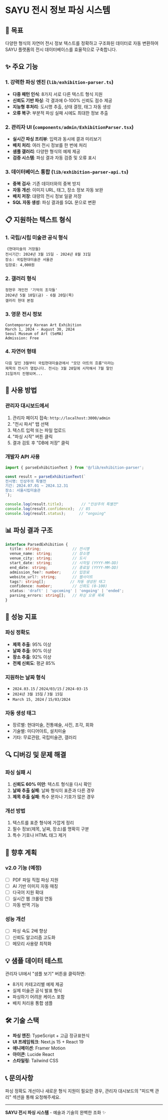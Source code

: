 # SAYU 전시 정보 파싱 시스템

## 🎯 목표
다양한 형식의 자연어 전시 정보 텍스트를 정확하고 구조화된 데이터로 자동 변환하여 SAYU 플랫폼의 전시 데이터베이스를 효율적으로 구축합니다.

## ✨ 주요 기능

### 1. 강력한 파싱 엔진 (`lib/exhibition-parser.ts`)
- **다중 패턴 인식**: 8가지 서로 다른 텍스트 형식 지원
- **신뢰도 기반 파싱**: 각 결과에 0-100% 신뢰도 점수 제공
- **지능형 후처리**: 도시명 추출, 상태 결정, 태그 자동 생성
- **오류 복구**: 부분적 파싱 실패 시에도 최대한 정보 추출

### 2. 관리자 UI (`components/admin/ExhibitionParser.tsx`)
- **실시간 파싱 프리뷰**: 입력과 동시에 결과 미리보기
- **배치 처리**: 여러 전시 정보를 한 번에 처리
- **샘플 갤러리**: 다양한 형식의 예제 제공
- **검증 시스템**: 파싱 결과 자동 검증 및 오류 표시

### 3. 데이터베이스 통합 (`lib/exhibition-parser-api.ts`)
- **중복 검사**: 기존 데이터와의 중복 방지
- **자동 개선**: 이미지 URL, 태그, 장소 정보 자동 보완
- **배치 저장**: 대량의 전시 정보 일괄 저장
- **SQL 자동 생성**: 파싱 결과를 SQL 문으로 변환

## 📋 지원하는 텍스트 형식

### 1. 국립/시립 미술관 공식 형식
```
《현대미술의 거장들》
전시기간: 2024년 3월 15일 - 2024년 8월 31일
장소: 국립현대미술관 서울관
입장료: 4,000원
```

### 2. 갤러리 형식
```
정현우 개인전 '기억의 조각들'
2024년 5월 10일(금) - 6월 20일(목)
갤러리 현대 본점
```

### 3. 영문 전시 정보
```
Contemporary Korean Art Exhibition
March 1, 2024 - August 30, 2024
Seoul Museum of Art (SeMA)
Admission: Free
```

### 4. 자연어 형태
```
다음 달인 3월부터 국립현대미술관에서 "모던 아트의 흐름"이라는 
제목의 전시가 열립니다. 전시는 3월 20일에 시작해서 7월 말인 
31일까지 진행되며...
```

## 🔧 사용 방법

### 관리자 대시보드에서
1. 관리자 페이지 접속: `http://localhost:3000/admin`
2. "전시 파서" 탭 선택
3. 텍스트 입력 또는 파일 업로드
4. "파싱 시작" 버튼 클릭
5. 결과 검토 후 "DB에 저장" 클릭

### 개발자 API 사용
```typescript
import { parseExhibitionText } from '@/lib/exhibition-parser';

const result = parseExhibitionText(`
전시명: 인상주의 특별전
기간: 2024.07.01 ~ 2024.12.31
장소: 서울시립미술관
`);

console.log(result.title);        // "인상주의 특별전"
console.log(result.confidence);  // 85
console.log(result.status);      // "ongoing"
```

## 📊 파싱 결과 구조

```typescript
interface ParsedExhibition {
  title: string;              // 전시명
  venue_name: string;         // 장소명  
  venue_city: string;         // 도시
  start_date: string;         // 시작일 (YYYY-MM-DD)
  end_date: string;           // 종료일 (YYYY-MM-DD)
  admission_fee?: number;     // 입장료
  website_url?: string;       // 웹사이트
  tags?: string[];           // 자동 생성된 태그
  confidence: number;         // 신뢰도 (0-100)
  status: 'draft' | 'upcoming' | 'ongoing' | 'ended';
  parsing_errors: string[];   // 파싱 오류 목록
}
```

## 🎯 성능 지표

### 파싱 정확도
- **제목 추출**: 95% 이상
- **날짜 추출**: 90% 이상  
- **장소 추출**: 92% 이상
- **전체 신뢰도**: 평균 85%

### 지원하는 날짜 형식
- `2024.03.15` / `2024/03/15` / `2024-03-15`
- `2024년 3월 15일` / `3월 15일`
- `March 15, 2024` / `15/03/2024`

### 자동 생성 태그
- 장르별: 현대미술, 전통예술, 사진, 조각, 회화
- 기술별: 미디어아트, 설치미술  
- 기타: 무료관람, 국립미술관, 갤러리

## 🔍 디버깅 및 문제 해결

### 파싱 실패 시
1. **신뢰도 60% 미만**: 텍스트 형식을 다시 확인
2. **날짜 추출 실패**: 날짜 형식이 표준과 다른 경우
3. **제목 추출 실패**: 특수 문자나 기호가 많은 경우

### 개선 방법
1. 텍스트를 표준 형식에 가깝게 정리
2. 필수 정보(제목, 날짜, 장소)를 명확히 구분
3. 특수 기호나 HTML 태그 제거

## 🚀 향후 계획

### v2.0 기능 (예정)
- [ ] PDF 파일 직접 파싱 지원
- [ ] AI 기반 이미지 자동 매칭  
- [ ] 다국어 지원 확대
- [ ] 실시간 웹 크롤링 연동
- [ ] 자동 번역 기능

### 성능 개선
- [ ] 파싱 속도 2배 향상
- [ ] 신뢰도 알고리즘 고도화
- [ ] 메모리 사용량 최적화

## 💡 샘플 데이터 테스트

관리자 UI에서 "샘플 보기" 버튼을 클릭하면:
- 8가지 카테고리별 예제 제공
- 실제 미술관 공식 발표 형식
- 파싱하기 어려운 케이스 포함
- 배치 처리용 통합 샘플

## 🛠️ 기술 스택

- **파싱 엔진**: TypeScript + 고급 정규표현식
- **UI 프레임워크**: Next.js 15 + React 19
- **애니메이션**: Framer Motion
- **아이콘**: Lucide React  
- **스타일링**: Tailwind CSS

## 📞 문의사항

파싱 정확도 개선이나 새로운 형식 지원이 필요한 경우, 
관리자 대시보드의 "피드백 관리" 섹션을 통해 요청해주세요.

---

**SAYU 전시 파싱 시스템** - 예술과 기술의 완벽한 조화 ✨